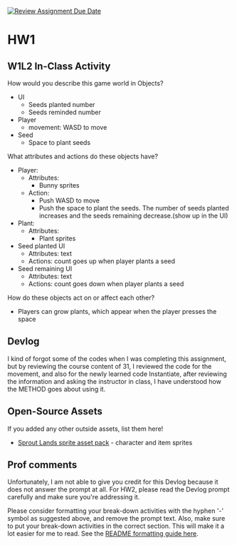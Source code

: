 [![Review Assignment Due Date](https://classroom.github.com/assets/deadline-readme-button-22041afd0340ce965d47ae6ef1cefeee28c7c493a6346c4f15d667ab976d596c.svg)](https://classroom.github.com/a/MjLLqDcN)
# HW1
## W1L2 In-Class Activity
How would you describe this game world in Objects?
- UI
  - Seeds planted number
  - Seeds reminded number
- Player
  - movement: WASD to move
- Seed
  - Space to plant seeds

What attributes and actions do these objects have?
- Player:
  - Attributes:
    - Bunny sprites
  - Action:
    - Push WASD to move
    - Push the space to plant the seeds. The number of seeds planted increases and the seeds remaining decrease.(show up in the UI)
- Plant:
  - Attributes:
    - Plant sprites
- Seed planted UI
   - Attributes: text
   - Actions: count goes up when player plants a seed
- Seed remaining UI
   - Attributes: text 
   - Actions: count goes down when player plants a seed
 

How do these objects act on or affect each other?
  - Players can grow plants, which appear when the player presses the space

## Devlog
I kind of forgot some of the codes when I was completing this assignment, but by reviewing the course content of 31, I reviewed the code for the movement, and also for the newly learned code Instantiate, after reviewing the information and asking the instructor in class, I have understood how the METHOD goes about using it.

## Open-Source Assets
If you added any other outside assets, list them here!
- [Sprout Lands sprite asset pack](https://cupnooble.itch.io/sprout-lands-asset-pack) - character and item sprites

## Prof comments
Unfortunately, I am not able to give you credit for this Devlog because it does not answer the prompt at all. For HW2, please read the Devlog prompt carefully and make sure you're addressing it.

Please consider formatting your break-down activities with the hyphen '-' symbol as suggested above, and remove the prompt text. Also, make sure to put your break-down activities in the correct section. This will make it a lot easier for me to read. See the [README formatting guide here](https://docs.github.com/en/get-started/writing-on-github/getting-started-with-writing-and-formatting-on-github/basic-writing-and-formatting-syntax).
